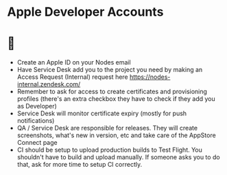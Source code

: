 # Apple Developer Accounts 
# 🌟

* Create an Apple ID on your Nodes email
* Have Service Desk add you to the project you need by making an Access Request (Internal) request here https://nodes-internal.zendesk.com/
* Remember to ask for access to create certificates and provisioning profiles (there's an extra checkbox they have to check if they add you as Developer)
* Service Desk will monitor certificate expiry (mostly for push notifications)
* QA / Service Desk are responsible for releases. They will create screenshots, what's new in version, etc and take care of the AppStore Connect page
* CI should be setup to upload production builds to Test Flight. You shouldn't have to build and upload manually. If someone asks you to do that, ask for more time to setup CI correctly.

